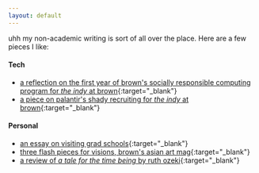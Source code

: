 ```yaml
---
layout: default
---
```


uhh my non-academic writing is sort of all over the place. Here are a few pieces I like: 

#### Tech

- [a reflection on the first year of brown's socially responsible computing program for _the indy_ at brown](http://www.theindy.org/article/2235){:target="_blank"}
- [a piece on palantir's shady recruiting for _the indy_ at brown](http://www.theindy.org/article/1516){:target="_blank"}

#### Personal

- [an essay on visiting grad schools](https://letterstomyfriends.substack.com/p/academia){:target="_blank"}
- [three flash pieces for visions, brown's asian art mag](https://issuu.com/visions.brown/docs/spring2021layoutfinalsingles){:target="_blank"}
- [a review of *a tale for the time being* by ruth ozeki](https://reading.supply/@jessica/some-comfort-for-the-time-being-64k4Ml){:target="_blank"}
